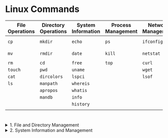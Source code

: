 # Linux Commands

| **File Operations** | **Directory Operations** | **System Information** | **Process Management** | **Network Management** | **Text Processing** | **Package Management** | **Disk Operations** | **Security Tools**   |
|---------------------|--------------------------|------------------------|------------------------|------------------------|----------------------|------------------------|---------------------|-----------------------|
| `cp`                | `mkdir`                  | `echo`                 | `ps`                   | `ifconfig`             | `grep`               | `apt-get`              | `fdisk`             | `aircrack-ng`         |
| `mv`                | `rmdir`                  | `date`                 | `kill`                 | `netstat`              | `sort`               | `nano`                 | `testdisk`          | `wesside-ng`          |
| `rm`                | `cd`                     | `free`                 | `top`                  | `curl`                 | `sed`                | `man`                  | `df`                | `dnsenum`             |
| `touch`             | `pwd`                    | `uname`                |                        | `wget`                 | `awk`                |                        | `du`                | `dnsmap`              |
| `cat`               | `dircolors`              | `lspci`                |                        | `lsof`                 | `more`               |                        | `lsblk`             | `dmitry`              |
| `ls`                | `manpath`                | `whereis`              |                        |                        | `less`               |                        | `mount`             |                       |
|                     | `apropos`                | `whatis`               |                        |                        |                      |                        | `umount`            |                       |
|                     | `mandb`                  | `info`                 |                        |                        |                      |                        | `blkid`             |                       |
|                     |                          | `history`              |                        |                        |                      |                        | `ls`                |                       |
|                     |                          |                        |                        |                        |                      |                        |                     |                       |


#

<details>
  <summary> 1. File and Directory Management</summary>

1. **`echo`**: Display a line of text.
   ```sh
   echo "Hello, World!"
   ```
2. **`mv`**: Move or rename files.
   ```sh
   mv oldfile.txt newfile.txt
   ```
3. **`cp`**: Copy files and directories.
   ```sh
   cp source.txt destination.txt
   ```
4. **`mkdir`**: Create directories.
   ```sh
   mkdir new_directory
   ```
5. **`rmdir`**: Remove empty directories.
   ```sh
   rmdir old_directory
   ```
6. **`clear`**: Clear the terminal screen.
   ```sh
   clear
   ```
7. **`cal` and `ncal`**: Display a calendar.
   ```sh
   cal    # Display current month's calendar
   ncal   # Display calendar in an alternative layout
   ```
8. **`pwd`**: Print the current working directory.
   ```sh
   pwd
   ```
9. **`date`**: Display or set the system date and time.
   ```sh
   date
   ```
10. **`free`**: Display memory usage.
    ```sh
    free -h   # Display memory usage in human-readable format
    ```
11. **`du`**: Estimate file space usage.
    ```sh
    du -h    # Display disk usage in human-readable format
    ```
12. **`df`**: Report file system disk space usage.
    ```sh
    df -h    # Display disk space usage in human-readable format
    ```
13. **`cat`**: Concatenate and display files.
    ```sh
    cat file.txt
    ```
14. **`ls`**: List directory contents.
    ```sh
    ls -l    # List in long format
    ```
15. **`rm`**: Remove files or directories.
    ```sh
    rm file.txt
    ```
16. **`lspci`**: List all PCI devices.
    ```sh
    lspci
    ```
</details>

<details>
  <summary>2. System Information and Management</summary>

1. **`whereis`**: Locate the binary, source, and manual page files for a command.
    ```sh
    whereis ls
    ```
2. **`whatis`** and **`info`**: Display one-line manual page descriptions and detailed command information.
    ```sh
    whatis ls
    info ls
    ```
3. **`cd`**: Change the current directory.
    ```sh
    cd /path/to/directory
    ```
4. **`more`**: View file contents one screen at a time.
    ```sh
    more file.txt
    ```
5. **`less`**: View file contents with backward movement.
    ```sh
    less file.txt
    ```
6. **`dircolors`**: Set up color definitions for `ls`.
    ```sh
    dircolors
    ```
7. **`manpath`**: Determine search path for manual pages.
    ```sh
    manpath
    ```
8. **`apropos`**: Search the manual page names and descriptions.
    ```sh
    apropos keyword
    ```
9. **`mandb`**: Create or update the manual page index caches.
    ```sh
    mandb
    ```
10. **`history`**: Show the command history.
    ```sh
    history
    ```
11. **`sort`**: Sort lines of text files.
    ```sh
    sort file.txt
    ```
12. **`fdisk`**: Manipulate disk partition table.
    ```sh
    fdisk -l   # List disk partitions
    ```
13. **`locate`**: Find files by name.
    ```sh
    locate filename
    ```
14. **`find`**: Search for files in a directory hierarchy.
    ```sh
    find /path -name filename
    ```
15. **`ifconfig`**: Configure network interfaces.
    ```sh
    ifconfig
    ```
16. **`apt-get`**: Package handling utility.
    ```sh
    sudo apt-get update    # Update package lists
    ```
17. **`nano`**: Text editor in the terminal.
    ```sh
    nano file.txt
    ```
18. **`man`**: Display the manual page for a command.
    ```sh
    man ls
    ```
19. **`aircrack-ng`**: Network security tool.
    ```sh
    aircrack-ng file.cap
    ```
20. **`wesside-ng`**: Automate WEP key recovery.
    ```sh
    wesside-ng -i wlan0
    ```
21. **`testdisk`**: Data recovery tool.
    ```sh
    testdisk
    ```
22. **`touch`**: Change file timestamps or create empty files.
    ```sh
    touch newfile.txt
    ```
23. **`head`**: Output the first part of files.
    ```sh
    head file.txt
    ```
24. **`tail`**: Output the last part of files.
    ```sh
    tail file.txt
    ```
25. **`grep`**: Print lines matching a pattern.
    ```sh
    grep "pattern" file.txt
    ```
26. **`chmod`**: Change file modes or Access Control Lists.
    ```sh
    chmod 755 file.txt
    ```
27. **`chown`**: Change file owner and group.
    ```sh
    chown user:group file.txt
    ```
28. **`ps`**: Report a snapshot of current processes.
    ```sh
    ps aux
    ```
29. **`kill`**: Send a signal to a process.
    ```sh
    kill 1234    # Kill process with PID 1234
    ```
30. **`uname`**: Print system information.
    ```sh
    uname -a
    ```
31. **`top`**: Display real-time system information, including active processes.
    ```sh
    top
    ```
32. **`wget`**: Non-interactive network downloader.
    ```sh
    wget http://example.com/file
    ```
33. **`curl`**: Transfer data from or to a server.
    ```sh
    curl http://example.com
    ```
34. **`sed`**: Stream editor for filtering and transforming text.
    ```sh
    sed 's/old/new/g' file.txt
    ```
35. **`netstat`**: Print network connections, routing tables, interface statistics, masquerade connections, and multicast memberships.
    ```sh
    netstat -an
    ```
36. **`lsof`**: List open files.
    ```sh
    lsof
    ```
37. **`dnsenum`**: Enumerate DNS information.
    ```sh
    dnsenum example.com
    ```
38. **`dnsmap`**: Network discovery by brute force.
    ```sh
    dnsmap example.com
    ```
39. **`dmitry`**: Deepmagic Information Gathering Tool.
    ```sh
    dmitry -winsepfbo example.com
    ```
</details>

#
